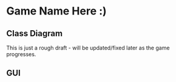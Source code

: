 # Game Name Here :)
<!--- # Ghostlight
Ghostlight is a game! I have huge ideas for this game, but I'm not sure how to execute them. So for now, we can't say anything for certain. It hopefully will be a horror game, but it may just be an RPG. Only time will tell. -->

## Class Diagram
This is just a rough draft - will be updated/fixed later as the game progresses.
## GUI

<!---
### Credits
* Producer: me
* Designer: me
* Programmer: me
* Artist: me
* Sound Designer: me
* Tester: me
* Special Thanks: me, the voices in my head, and the pigeon egg
--->
